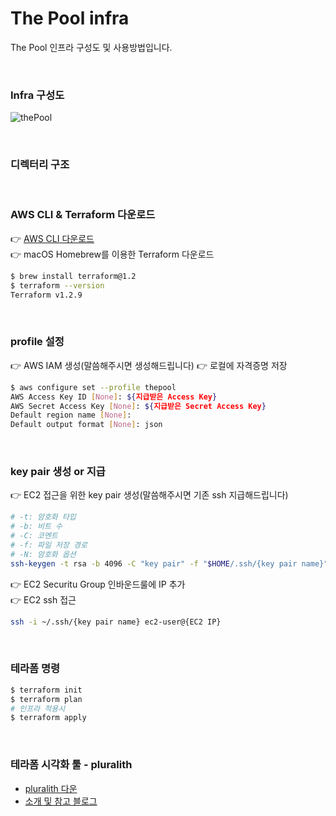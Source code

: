 # The Pool infra
The Pool 인프라 구성도 및 사용방법입니다.  

<br />  

### Infra 구성도
![thePool](https://user-images.githubusercontent.com/52196792/210201453-eb0489ab-45ce-4cb3-8809-1a66690fd22d.png)

<br />  

### 디렉터리 구조

<br />

### AWS CLI & Terraform 다운로드  
👉 [AWS CLI 다운로드](https://docs.aws.amazon.com/ko_kr/cli/latest/userguide/getting-started-install.html)  
👉 macOS Homebrew를 이용한 Terraform 다운로드
```sh
$ brew install terraform@1.2
$ terraform --version
Terraform v1.2.9
```  

<br />  

### profile 설정
👉 AWS IAM 생성(말씀해주시면 생성해드립니다)
👉 로컬에 자격증명 저장
```sh
$ aws configure set --profile thepool
AWS Access Key ID [None]: ${지급받은 Access Key}
AWS Secret Access Key [None]: ${지급받은 Secret Access Key}
Default region name [None]: 
Default output format [None]: json
```


<br />  

### key pair 생성 or 지급
👉 EC2 접근을 위한 key pair 생성(말씀해주시면 기존 ssh 지급해드립니다)  
```sh
# -t: 암호화 타입
# -b: 비트 수
# -C: 코멘트
# -f: 파일 저장 경로
# -N: 암호화 옵션
ssh-keygen -t rsa -b 4096 -C "key pair" -f "$HOME/.ssh/{key pair name}" -N ""
```  
👉 EC2 Securitu Group 인바운드룰에 IP 추가  
👉 EC2 ssh 접근  
```sh  
ssh -i ~/.ssh/{key pair name} ec2-user@{EC2 IP}
```  


<br />  

### 테라폼 명령
```sh
$ terraform init
$ terraform plan
# 인프라 적용시
$ terraform apply
```  

<br />  

### 테라폼 시각화 툴 - pluralith
- [pluralith 다운](https://docs.pluralith.com/docs/category/get-started)  
- [소개 및 참고 블로그](https://www.saltedcoke.com/?p=95)
